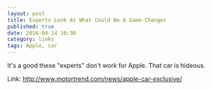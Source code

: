 ```yaml
---
layout: post
title: Experts Look At What Could Be A Game-Changer
published: true
date: 2016-04-14 10:30
category: links
tags: Apple, car
---
```


It's a good these "experts" don't work for Apple. That car is hideous.

Link: http://www.motortrend.com/news/apple-car-exclusive/
